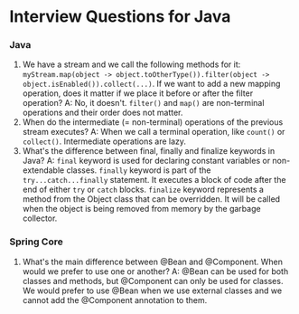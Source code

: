 # Interview Questions for Java

### Java

1. We have a stream and we call the following methods for it: `myStream.map(object -> object.toOtherType()).filter(object -> object.isEnabled()).collect(...)`. If we want to add a new mapping operation, does it matter if we place it before or after the filter operation?
   A: No, it doesn't. `filter()` and `map()` are non-terminal operations and their order does not matter.
2. When do the intermediate (= non-terminal) operations of the previous stream executes?
   A: When we call a terminal operation, like `count()` or `collect()`. Intermediate operations are lazy.
3. What's the difference between final, finally and finalize keywords in Java?
   A: `final` keyword is used for declaring constant variables or non-extendable classes.
      `finally` keyword is part of the `try...catch...finally` statement. It executes a block of code after the end of either `try` or `catch` blocks.
      `finalize` keyword represents a method from the Object class that can be overridden. It will be called when the object is being removed from memory by the garbage collector.

### Spring Core

1. What's the main difference between @Bean and @Component. When would we prefer to use one or another?
   A: @Bean can be used for both classes and methods, but @Component can only be used for classes. We would prefer to use @Bean when we use external classes and we cannot add the @Component annotation to them.
